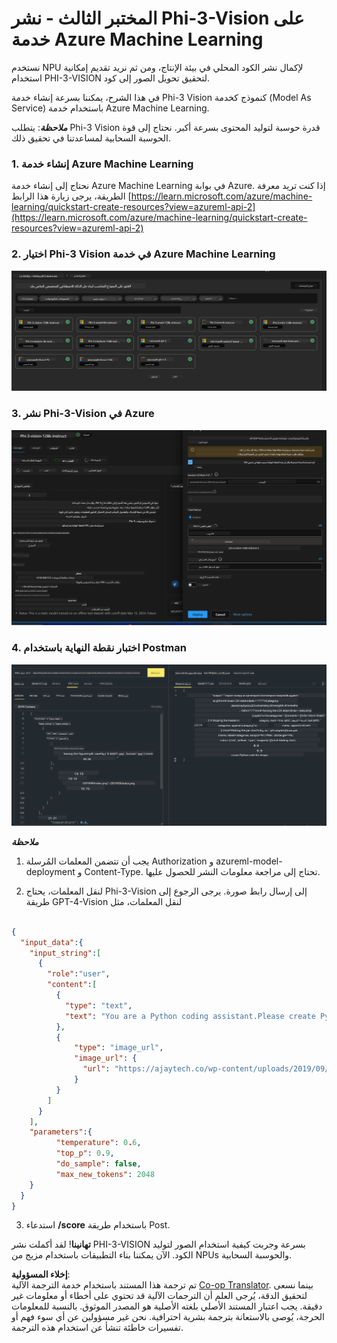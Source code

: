 <!--
CO_OP_TRANSLATOR_METADATA:
{
  "original_hash": "20cb4e6ac1686248e8be913ccf6c2bc2",
  "translation_date": "2025-03-27T12:02:29+00:00",
  "source_file": "md\\02.Application\\02.Code\\Phi3\\VSCodeExt\\HOL\\AIPC\\03.DeployPhi3VisionOnAzure.md",
  "language_code": "ar"
}
-->
# **المختبر الثالث - نشر Phi-3-Vision على خدمة Azure Machine Learning**

نستخدم NPU لإكمال نشر الكود المحلي في بيئة الإنتاج، ومن ثم نريد تقديم إمكانية استخدام PHI-3-VISION لتحقيق تحويل الصور إلى كود.

في هذا الشرح، يمكننا بسرعة إنشاء خدمة Phi-3 Vision كنموذج كخدمة (Model As Service) باستخدام خدمة Azure Machine Learning.

***ملاحظة***: يتطلب Phi-3 Vision قدرة حوسبة لتوليد المحتوى بسرعة أكبر. نحتاج إلى قوة الحوسبة السحابية لمساعدتنا في تحقيق ذلك.

### **1. إنشاء خدمة Azure Machine Learning**

نحتاج إلى إنشاء خدمة Azure Machine Learning في بوابة Azure. إذا كنت تريد معرفة الطريقة، يرجى زيارة هذا الرابط [https://learn.microsoft.com/azure/machine-learning/quickstart-create-resources?view=azureml-api-2](https://learn.microsoft.com/azure/machine-learning/quickstart-create-resources?view=azureml-api-2)

### **2. اختيار Phi-3 Vision في خدمة Azure Machine Learning**

![كتالوج](../../../../../../../../../translated_images/vison_catalog.e04e9e5f2b6ff115fff30e793e54e617da07251c7b192e1a68e6b050917f45aa.ar.png)

### **3. نشر Phi-3-Vision في Azure**

![النشر](../../../../../../../../../translated_images/vision_deploy.c0582d08b5d49675c643f3bedc04ae106957304f3cd4702406fa08bea80ba213.ar.png)

### **4. اختبار نقطة النهاية باستخدام Postman**

![الاختبار](../../../../../../../../../translated_images/vision_test.fb4ff33607077153c7b5dcf37648dc5a9cb550824aeba89963e6b270314fc554.ar.png)

***ملاحظة***

1. يجب أن تتضمن المعلمات المُرسلة Authorization و azureml-model-deployment و Content-Type. تحتاج إلى مراجعة معلومات النشر للحصول عليها.

2. لنقل المعلمات، يحتاج Phi-3-Vision إلى إرسال رابط صورة. يرجى الرجوع إلى طريقة GPT-4-Vision لنقل المعلمات، مثل

```json

{
  "input_data":{
    "input_string":[
      {
        "role":"user",
        "content":[ 
          {
            "type": "text",
            "text": "You are a Python coding assistant.Please create Python code for image "
          },
          {
              "type": "image_url",
              "image_url": {
                "url": "https://ajaytech.co/wp-content/uploads/2019/09/index.png"
              }
          }
        ]
      }
    ],
    "parameters":{
          "temperature": 0.6,
          "top_p": 0.9,
          "do_sample": false,
          "max_new_tokens": 2048
    }
  }
}

```

3. استدعاء **/score** باستخدام طريقة Post.

**تهانينا**! لقد أكملت نشر PHI-3-VISION بسرعة وجربت كيفية استخدام الصور لتوليد الكود. الآن يمكننا بناء التطبيقات باستخدام مزيج من NPUs والحوسبة السحابية.

**إخلاء المسؤولية**:  
تم ترجمة هذا المستند باستخدام خدمة الترجمة الآلية [Co-op Translator](https://github.com/Azure/co-op-translator). بينما نسعى لتحقيق الدقة، يُرجى العلم أن الترجمات الآلية قد تحتوي على أخطاء أو معلومات غير دقيقة. يجب اعتبار المستند الأصلي بلغته الأصلية هو المصدر الموثوق. بالنسبة للمعلومات الحرجة، يُوصى بالاستعانة بترجمة بشرية احترافية. نحن غير مسؤولين عن أي سوء فهم أو تفسيرات خاطئة تنشأ عن استخدام هذه الترجمة.